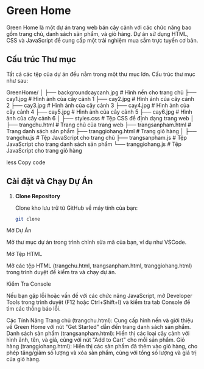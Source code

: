 # Green Home

Green Home là một dự án trang web bán cây cảnh với các chức năng bao gồm trang chủ, danh sách sản phẩm, và giỏ hàng. Dự án sử dụng HTML, CSS và JavaScript để cung cấp một trải nghiệm mua sắm trực tuyến cơ bản.

## Cấu trúc Thư mục

Tất cả các tệp của dự án đều nằm trong một thư mục lớn. Cấu trúc thư mục như sau:

GreenHome/
│
├── backgroundcaycanh.jpg # Hình nền cho trang chủ
├── cay1.jpg # Hình ảnh của cây cảnh 1
├── cay2.jpg # Hình ảnh của cây cảnh 2
├── cay3.jpg # Hình ảnh của cây cảnh 3
├── cay4.jpg # Hình ảnh của cây cảnh 4
├── cay5.jpg # Hình ảnh của cây cảnh 5
├── cay6.jpg # Hình ảnh của cây cảnh 6
│
├── styles.css # Tệp CSS để định dạng trang web
│
├── trangchu.html # Trang chủ của trang web
├── trangsanpham.html # Trang danh sách sản phẩm
├── tranggiohang.html # Trang giỏ hàng
│
├── trangchu.js # Tệp JavaScript cho trang chủ
├── trangsanpham.js # Tệp JavaScript cho trang danh sách sản phẩm
└── tranggiohang.js # Tệp JavaScript cho trang giỏ hàng

less
Copy code

## Cài đặt và Chạy Dự Án

1. **Clone Repository**

   Clone kho lưu trữ từ GitHub về máy tính của bạn:

   ```bash
   git clone 
Mở Dự Án

Mở thư mục dự án trong trình chỉnh sửa mã của bạn, ví dụ như VSCode.

Mở Tệp HTML

Mở các tệp HTML (trangchu.html, trangsanpham.html, tranggiohang.html) trong trình duyệt để kiểm tra và chạy dự án.

Kiểm Tra Console

Nếu bạn gặp lỗi hoặc vấn đề với các chức năng JavaScript, mở Developer Tools trong trình duyệt (F12 hoặc Ctrl+Shift+I) và kiểm tra tab Console để tìm các thông báo lỗi.

Các Tính Năng
Trang chủ (trangchu.html): Cung cấp hình nền và giới thiệu về Green Home với nút "Get Started" dẫn đến trang danh sách sản phẩm.
Danh sách sản phẩm (trangsanpham.html): Hiển thị các loại cây cảnh với hình ảnh, tên, và giá, cùng với nút "Add to Cart" cho mỗi sản phẩm.
Giỏ hàng (tranggiohang.html): Hiển thị các sản phẩm đã thêm vào giỏ hàng, cho phép tăng/giảm số lượng và xóa sản phẩm, cùng với tổng số lượng và giá trị của giỏ hàng.